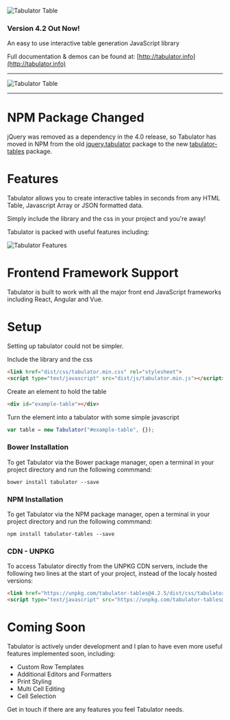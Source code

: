 ![Tabulator Table](http://olifolkerd.github.io/tabulator/images/tabulator.png)

### Version 4.2 Out Now!

An easy to use interactive table generation JavaScript library

Full documentation & demos can be found at: [http://tabulator.info](http://tabulator.info)
***
![Tabulator Table](http://tabulator.info/images/tabulator_table.jpg)
***

NPM Package Changed
================================
jQuery was removed as a dependency in the 4.0 release, so Tabulator has moved in NPM from the old [jquery.tabulator](https://www.npmjs.com/package/jquery.tabulator) package to the new [tabulator-tables](https://www.npmjs.com/package/tabulator-tables) package.


Features
================================
Tabulator allows you to create interactive tables in seconds from any HTML Table, Javascript Array or JSON formatted data.

Simply include the library and the css in your project and you're away!

Tabulator is packed with useful features including:

![Tabulator Features](http://olifolkerd.github.io/tabulator/images/featurelist_share.png)


Frontend Framework Support
================================
Tabulator is built to work with all the major front end JavaScript frameworks including React, Angular and Vue.


Setup
================================
Setting up tabulator could not be simpler.

Include the library and the css
```html
<link href="dist/css/tabulator.min.css" rel="stylesheet">
<script type="text/javascript" src="dist/js/tabulator.min.js"></script>
```

Create an element to hold the table
```html
<div id="example-table"></div>
```

Turn the element into a tabulator with some simple javascript
```js
var table = new Tabulator("#example-table", {});
```


### Bower Installation
To get Tabulator via the Bower package manager, open a terminal in your project directory and run the following commmand:
```
bower install tabulator --save
```

### NPM Installation
To get Tabulator via the NPM package manager, open a terminal in your project directory and run the following commmand:
```
npm install tabulator-tables --save
```

### CDN - UNPKG
To access Tabulator directly from the UNPKG CDN servers, include the following two lines at the start of your project, instead of the localy hosted versions:
```html
<link href="https://unpkg.com/tabulator-tables@4.2.5/dist/css/tabulator.min.css" rel="stylesheet">
<script type="text/javascript" src="https://unpkg.com/tabulator-tables@4.2.5/dist/js/tabulator.min.js"></script>
```

Coming Soon
================================
Tabulator is actively under development and I plan to have even more useful features implemented soon, including:

- Custom Row Templates
- Additional Editors and Formatters
- Print Styling
- Multi Cell Editing
- Cell Selection

Get in touch if there are any features you feel Tabulator needs.
